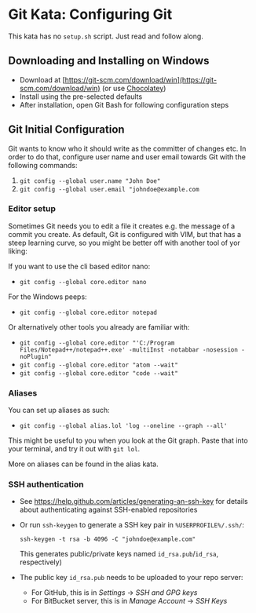 # Git Kata: Configuring Git

This kata has no `setup.sh` script. Just read and follow along.

## Downloading and Installing on Windows

* Download at [https://git-scm.com/download/win](https://git-scm.com/download/win) (or use [Chocolatey](https://chocolatey.org/))
* Install using the pre-selected defaults
* After installation, open Git Bash for following configuration steps

## Git Initial Configuration

Git wants to know who it should write as the committer of changes etc.
In order to do that, configure user name and user email towards Git with the following commands:

1. `git config --global user.name "John Doe"`
2. `git config --global user.email "johndoe@example.com`

### Editor setup

Sometimes Git needs you to edit a file it creates e.g. the message of a commit you create.
As default, Git is configured with VIM, but that has a steep learning curve, so you might be better off with another tool of yor liking:

If you want to use the cli based editor nano:
- `git config --global core.editor nano`

For the Windows peeps:
- `git config --global core.editor notepad`

Or alternatively other tools you already are familiar with:

- `git config --global core.editor "'C:/Program Files/Notepad++/notepad++.exe' -multiInst -notabbar -nosession -noPlugin"`
- `git config --global core.editor "atom --wait"`
- `git config --global core.editor "code --wait"`

### Aliases

You can set up aliases as such:
* `git config --global alias.lol 'log --oneline --graph --all'`

This might be useful to you when you look at the Git graph.
Paste that into your terminal, and try it out with `git lol`.

More on aliases can be found in the alias kata.

### SSH authentication

- See https://help.github.com/articles/generating-an-ssh-key for details about authenticating against SSH-enabled repositories
- Or run `ssh-keygen` to generate a SSH key pair in `%USERPROFILE%/.ssh/`:

  `ssh-keygen -t rsa -b 4096 -C "johndoe@example.com"`

  This generates public/private keys named `id_rsa.pub`/`id_rsa`, respectively)
- The public key `id_rsa.pub` needs to be uploaded to your repo server:
  - For GitHub, this is in _Settings_ -> _SSH and GPG keys_
  - For BitBucket server, this is in _Manage Account_ -> _SSH Keys_
